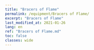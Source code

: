 ```yaml
---
title: "Bracers of Flame"
permalink: /equipment/Bracers of Flame/
excerpt: "Bracers of Flame"
last_modified_at: 2021-01-26
lang: en
ref: "Bracers of Flame.md"
toc: false
classes: wide
---
```


